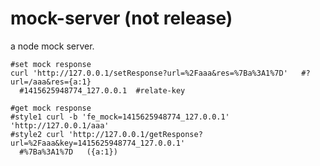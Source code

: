 mock-server (not release)
===========

a node mock server.

```shell
#set mock response
curl 'http://127.0.0.1/setResponse?url=%2Faaa&res=%7Ba%3A1%7D'   #?url=/aaa&res={a:1}
  #1415625948774_127.0.0.1  #relate-key

#get mock response
#style1 curl -b 'fe_mock=1415625948774_127.0.0.1' 'http://127.0.0.1/aaa'
#style2 curl 'http://127.0.0.1/getResponse?url=%2Faaa&key=1415625948774_127.0.0.1'
  #%7Ba%3A1%7D   ({a:1})

```
